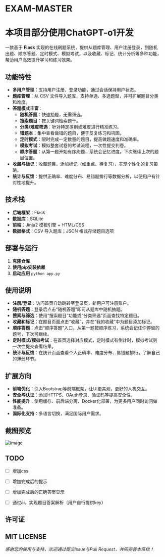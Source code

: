 # EXAM-MASTER
# 本项目部分使用ChatGPT-o1开发
一款基于 **Flask** 实现的在线刷题系统，提供从题库管理、用户注册登录，到随机出题、顺序答题、定时模式、模拟考试，以及收藏、标记、统计分析等多种功能，帮助用户高效提升学习和练习效果。

## 功能特性

- **多用户管理**：支持用户注册、登录功能，通过会话保持用户状态。
- **题库管理**：从 CSV 文件导入题库，支持单选、多选题型，并可扩展题目分类和难度。
- **答题模式丰富**：
  - **随机答题**：快速抽题，无需筛选。
  - **搜索题目**：按关键词检索题干。
  - **分类/难度筛选**：针对特定类别或难度进行精准练习。
  - **错题本**：集中查看做错的题目，便于反复练习和巩固。
  - **定时模式**：限时完成一定数量的题目，提高做题速度和准确率。
  - **模拟考试**：模拟整套试卷的考试流程，一次性提交判卷。
  - **顺序答题**：从第一题开始有序刷题，系统会记忆进度，下次继续上次的题目位置。
- **收藏与标记**：收藏题目，添加标记（如重点、待复习），实现个性化的复习策略。
- **统计与反馈**：提供正确率、难度分布、易错题排行等数据分析，以便用户有针对性地提升。

## 技术栈

- **后端框架**：Flask
- **数据库**：SQLite
- **前端**：Jinja2 模板引擎 + HTML/CSS
- **数据格式**：CSV 导入题库；JSON 格式存储题目选项

## 部署与运行

1. **克隆仓库**
2. **使用pip安装依赖**
3. **启动应用**
   ```python app.py ```
   



## 使用说明

- **注册/登录**：访问首页自动跳转至登录页，新用户可注册账户。
- **随机答题**：登录后点击“随机答题”即可从题库中随机抽题。
- **搜索与筛选**：使用“搜索题目”功能或“分类筛选”页面查找特定题目。
- **收藏和标记**：在题目页面点击“收藏”，并在“我的收藏”中为题目添加标记。
- **顺序答题**：点击“顺序答题”入口，从第一题按顺序练习，系统会记住你停留的题号，下次可继续。
- **定时模式/模拟考试**：在首页选择对应模式，定时模式有倒计时，模拟考试则一次性提交查看结果。
- **统计与反馈**：在统计页面查看个人正确率、难度分布、易错题排行，了解自己的薄弱环节。

## 扩展方向

- **前端优化**：引入Bootstrap等前端框架，让UI更美观，更好的人机交互。
- **安全与认证**：添加HTTPS、OAuth登录、验证码等提高安全性。
- **性能提升**：使用缓存、前后端分离、Docker化部署，为更多用户同时访问做准备。
- **国际化支持**：多语言切换，满足国际用户需求。

## 截图预览

![image](https://github.com/user-attachments/assets/bd8743e5-2d96-44c6-8968-5a5d33e3b576)

## TODO
- [ ] 增加css
- [ ] 增加完成后的提示
- [ ] 增加完成后的正确答案显示
- [ ] 通过ai，实现题目答案解析（用户自行提供key）


## 许可证

MIT LICENSE
---

*感谢您的使用与支持，欢迎通过提交Issue与Pull Request，共同完善本系统！*
